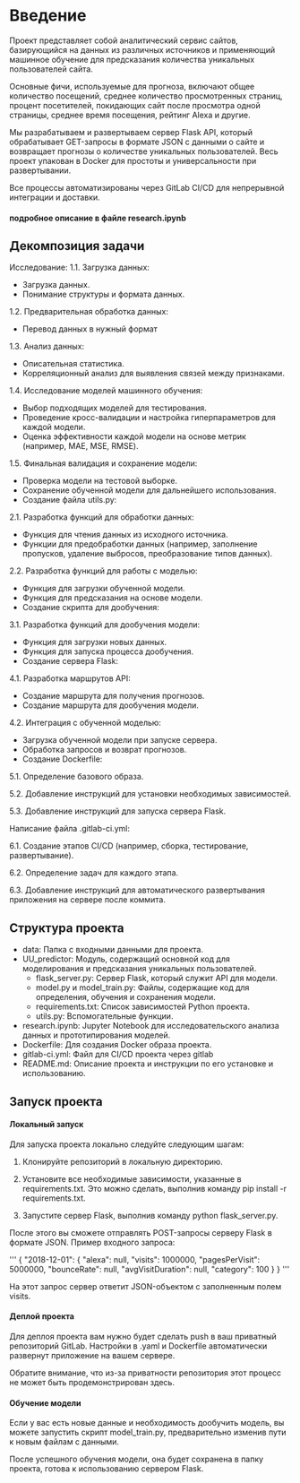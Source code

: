 # Введение

Проект представляет собой аналитический сервис сайтов, базирующийся на данных из различных источников и применяющий машинное обучение для предсказания количества уникальных пользователей сайта.

Основные фичи, используемые для прогноза, включают общее количество посещений, среднее количество просмотренных страниц, процент посетителей, покидающих сайт после просмотра одной страницы, среднее время посещения, рейтинг Alexa и другие.

Мы разрабатываем и развертываем сервер Flask API, который обрабатывает GET-запросы в формате JSON с данными о сайте и возвращает прогнозы о количестве уникальных пользователей. Весь проект упакован в Docker для простоты и универсальности при развертывании.

Все процессы автоматизированы через GitLab CI/CD для непрерывной интеграции и доставки.

#### подробное описание в файле research.ipynb

## Декомпозиция задачи

Исследование:
1.1. Загрузка данных:
- Загрузка данных.
- Понимание структуры и формата данных.

1.2. Предварительная обработка данных:
- Перевод данных в нужный формат

1.3. Анализ данных:
- Описательная статистика.
- Корреляционный анализ для выявления связей между признаками.

1.4. Исследование моделей машинного обучения:
- Выбор подходящих моделей для тестирования.
- Проведение кросс-валидации и настройка гиперпараметров для каждой модели.
- Оценка эффективности каждой модели на основе метрик (например, MAE, MSE, RMSE).

1.5. Финальная валидация и сохранение модели:
- Проверка модели на тестовой выборке.
- Сохранение обученной модели для дальнейшего использования.
- Создание файла utils.py:

2.1. Разработка функций для обработки данных:
- Функция для чтения данных из исходного источника.
- Функции для предобработки данных (например, заполнение пропусков, удаление выбросов, преобразование типов данных).

2.2. Разработка функций для работы с моделью:
- Функция для загрузки обученной модели.
- Функция для предсказания на основе модели.
- Создание скрипта для дообучения:

3.1. Разработка функций для дообучения модели:
- Функция для загрузки новых данных.
- Функция для запуска процесса дообучения.
- Создание сервера Flask:

4.1. Разработка маршрутов API:
- Создание маршрута для получения прогнозов.
- Создание маршрута для дообучения модели.

4.2. Интеграция с обученной моделью:
- Загрузка обученной модели при запуске сервера.
- Обработка запросов и возврат прогнозов.
- Создание Dockerfile:

5.1. Определение базового образа.

5.2. Добавление инструкций для установки необходимых зависимостей.

5.3. Добавление инструкций для запуска сервера Flask.

Написание файла .gitlab-ci.yml:

6.1. Создание этапов CI/CD (например, сборка, тестирование, развертывание).

6.2. Определение задач для каждого этапа.

6.3. Добавление инструкций для автоматического развертывания приложения на сервере после коммита.


## Структура проекта

- data: Папка с входными данными для проекта.
- UU_predictor: Модуль, содержащий основной код для моделирования и предсказания уникальных пользователей.
    - flask_server.py: Сервер Flask, который служит API для модели.
    - model.py и model_train.py: Файлы, содержащие код для определения, обучения и сохранения модели.
    - requirements.txt: Список зависимостей Python проекта.
    - utils.py: Вспомогательные функции.
- research.ipynb: Jupyter Notebook для исследовательского анализа данных и прототипирования моделей.
- Dockerfile: Для создания Docker образа проекта.
- gitlab-ci.yml: Файл для CI/CD проекта через gitlab
- README.md: Описание проекта и инструкции по его установке и использованию.

## Запуск проекта

#### Локальный запуск
Для запуска проекта локально следуйте следующим шагам:

1. Клонируйте репозиторий в локальную директорию.

2. Установите все необходимые зависимости, указанные в requirements.txt. Это можно сделать, выполнив команду pip install -r requirements.txt.

3. Запустите сервер Flask, выполнив команду python flask_server.py.

После этого вы сможете отправлять POST-запросы серверу Flask в формате JSON. Пример входного запроса:

''' 
{
    "2018-12-01": {
        "alexa": null,
        "visits": 1000000,
        "pagesPerVisit": 5000000,
        "bounceRate": null,
        "avgVisitDuration": null,
        "category": 100
    }
}
'''

На этот запрос сервер ответит JSON-объектом с заполненным полем visits.

#### Деплой проекта
Для деплоя проекта вам нужно будет сделать push в ваш приватный репозиторий GitLab. Настройки в .yaml и Dockerfile автоматически развернут приложение на вашем сервере.

Обратите внимание, что из-за приватности репозитория этот процесс не может быть продемонстрирован здесь.

#### Обучение модели
Если у вас есть новые данные и необходимость дообучить модель, вы можете запустить скрипт model_train.py, предварительно изменив пути к новым файлам с данными.

После успешного обучения модели, она будет сохранена в папку проекта, готова к использованию сервером Flask.




